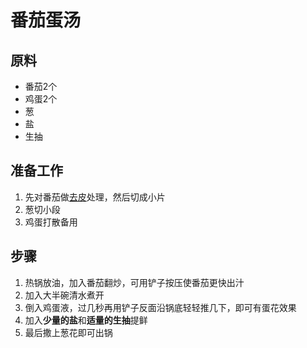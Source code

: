 # 番茄蛋汤

## 原料
- 番茄2个
- 鸡蛋2个
- 葱
- 盐
- 生抽

## 准备工作
1. 先对番茄做[去皮](../tips/去皮.md)处理，然后切成小片
2. 葱切小段
3. 鸡蛋打散备用

## 步骤
1. 热锅放油，加入番茄翻炒，可用铲子按压使番茄更快出汁
2. 加入大半碗清水煮开
3. 倒入鸡蛋液，过几秒再用铲子反面沿锅底轻轻推几下，即可有蛋花效果
4. 加入**少量的盐**和**适量的生抽**提鲜
5. 最后撒上葱花即可出锅